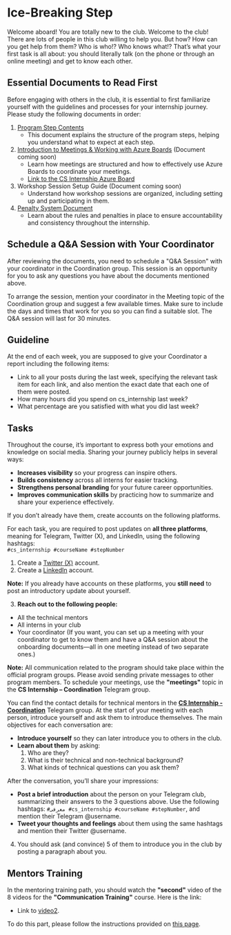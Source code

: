 # Ice-Breaking Step

Welcome aboard! You are totally new to the club. Welcome to the club! There are lots of people in this club willing to help you. But how? How can you get help from them? Who is who!? Who knows what!?
That’s what your first task is all about: you should literally talk (on the phone or through an online meeting) and get to know each other.

## Essential Documents to Read First

Before engaging with others in the club, it is essential to first familiarize yourself with the guidelines and processes for your internship journey. Please study the following documents in order:

1. [Program Step Contents](https://github.com/cs-internship/cs-internship-spec/blob/master/processes/documents/Program%20Step%20Contents%20--fa.md)
   - This document explains the structure of the program steps, helping you understand what to expect at each step.
2. [Introduction to Meetings & Working with Azure Boards](https://www.youtube.com/watch?v=pRCOpFa5XlI&list=PLSQ2VqVf5QiAy2HzIvjN271CUUeIQYQ3s&index=3&ab_channel=CSInternship) (Document coming soon)
   - Learn how meetings are structured and how to effectively use Azure Boards to coordinate your meetings.
   - [Link to the CS Internship Azure Board](https://dev.azure.com/cs-internship/CS%20Internship%20Program/_sprints/taskboard/Operations%20Team/CS%20Internship%20Program/Operational/)
3. Workshop Session Setup Guide (Document coming soon)
   - Understand how workshop sessions are organized, including setting up and participating in them.
4. [Penalty System Document](https://github.com/cs-internship/cs-internship-spec/blob/master/processes/documents/Penalty%20--fa.md)
   - Learn about the rules and penalties in place to ensure accountability and consistency throughout the internship.

## Schedule a Q&A Session with Your Coordinator

After reviewing the documents, you need to schedule a "Q&A Session" with your coordinator in the Coordination group. This session is an opportunity for you to ask any questions you have about the documents mentioned above.


To arrange the session, mention your coordinator in the Meeting topic of the Coordination group and suggest a few available times. Make sure to include the days and times that work for you so you can find a suitable slot. The Q&A session will last for 30 minutes.

## Guideline

At the end of each week, you are supposed to give your Coordinator a report including the following items:

- Link to all your posts during the last week, specifying the relevant task item for each link, and also mention the exact date that each one of them were posted.
- How many hours did you spend on cs_internship last week?
- What percentage are you satisfied with what you did last week?

## Tasks

Throughout the course, it’s important to express both your emotions and knowledge on social media. Sharing your journey publicly helps in several ways:  
- **Increases visibility** so your progress can inspire others.  
- **Builds consistency** across all interns for easier tracking.  
- **Strengthens personal branding** for your future career opportunities.  
- **Improves communication skills** by practicing how to summarize and share your experience effectively.  

If you don’t already have them, create accounts on the following platforms.  

For each task, you are required to post updates on **all three platforms**, meaning for Telegram, Twitter (X), and LinkedIn, using the following hashtags:  
`#cs_internship #courseName #stepNumber`


1. Create a [Twitter (X)](https://x.com/) account.
2. Create a [LinkedIn](https://www.linkedin.com/) account.

**Note:** If you already have accounts on these platforms, you **still need** to post an introductory update about yourself.

3. **Reach out to the following people:**

- All the technical mentors
- All interns in your club
- Your coordinator (If you want, you can set up a meeting with your coordinator to get to know them and have a Q&A session about the onboarding documents—all in one meeting instead of two separate ones.)

**Note:** All communication related to the program should take place within the official program groups. Please avoid sending private messages to other program members. To schedule your meetings, use the **"meetings"** topic in the **CS Internship – Coordination** Telegram group.


You can find the contact details for technical mentors in the [**CS Internship - Coordination**](https://t.me/c/2034114419/1/4796) Telegram group.
At the start of your meeting with each person, introduce yourself and ask them to introduce themselves. The main objectives for each conversation are:

- **Introduce yourself** so they can later introduce you to others in the club.
- **Learn about them** by asking:
   1. Who are they?
   2. What is their technical and non-technical background?
   3. What kinds of technical questions can you ask them?

After the conversation, you’ll share your impressions:

- **Post a brief introduction** about the person on your Telegram club, summarizing their answers to the 3 questions above. Use the following hashtags: `#معرفی #cs_internship #courseName #stepNumber`, and mention their Telegram @username.
- **Tweet your thoughts and feelings** about them using the same hashtags and mention their Twitter @username.

4. You should ask (and convince) 5 of them to introduce you in the club by posting a paragraph about you.


## Mentors Training

In the mentoring training path, you should watch the **"second"** video of the 8 videos for the **"Communication Training"** course. Here is the link:

- Link to [video2](https://drive.google.com/file/d/1PT_6IAlbMhtloCctVzECgBRA1ALZCbeR/view?usp=drive_link). 

To do this part, please follow the instructions provided on [this page](https://github.com/cs-internship/cs-internship-spec/blob/master/courses/mentoring-workshops-instruction.md). 
